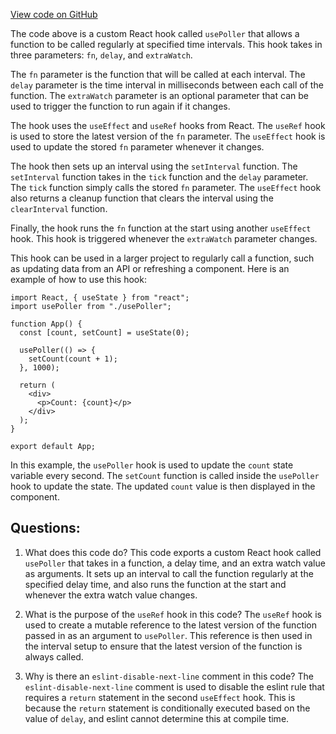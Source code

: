 [View code on GitHub](zoo-labs/zoo/blob/master/lab/src/hooks/Poller.js)

The code above is a custom React hook called `usePoller` that allows a function to be called regularly at specified time intervals. This hook takes in three parameters: `fn`, `delay`, and `extraWatch`. 

The `fn` parameter is the function that will be called at each interval. The `delay` parameter is the time interval in milliseconds between each call of the function. The `extraWatch` parameter is an optional parameter that can be used to trigger the function to run again if it changes.

The hook uses the `useEffect` and `useRef` hooks from React. The `useRef` hook is used to store the latest version of the `fn` parameter. The `useEffect` hook is used to update the stored `fn` parameter whenever it changes. 

The hook then sets up an interval using the `setInterval` function. The `setInterval` function takes in the `tick` function and the `delay` parameter. The `tick` function simply calls the stored `fn` parameter. The `useEffect` hook also returns a cleanup function that clears the interval using the `clearInterval` function.

Finally, the hook runs the `fn` function at the start using another `useEffect` hook. This hook is triggered whenever the `extraWatch` parameter changes.

This hook can be used in a larger project to regularly call a function, such as updating data from an API or refreshing a component. Here is an example of how to use this hook:

```
import React, { useState } from "react";
import usePoller from "./usePoller";

function App() {
  const [count, setCount] = useState(0);

  usePoller(() => {
    setCount(count + 1);
  }, 1000);

  return (
    <div>
      <p>Count: {count}</p>
    </div>
  );
}

export default App;
```

In this example, the `usePoller` hook is used to update the `count` state variable every second. The `setCount` function is called inside the `usePoller` hook to update the state. The updated `count` value is then displayed in the component.
## Questions: 
 1. What does this code do?
   This code exports a custom React hook called `usePoller` that takes in a function, a delay time, and an extra watch value as arguments. It sets up an interval to call the function regularly at the specified delay time, and also runs the function at the start and whenever the extra watch value changes.

2. What is the purpose of the `useRef` hook in this code?
   The `useRef` hook is used to create a mutable reference to the latest version of the function passed in as an argument to `usePoller`. This reference is then used in the interval setup to ensure that the latest version of the function is always called.

3. Why is there an `eslint-disable-next-line` comment in this code?
   The `eslint-disable-next-line` comment is used to disable the eslint rule that requires a `return` statement in the second `useEffect` hook. This is because the `return` statement is conditionally executed based on the value of `delay`, and eslint cannot determine this at compile time.
